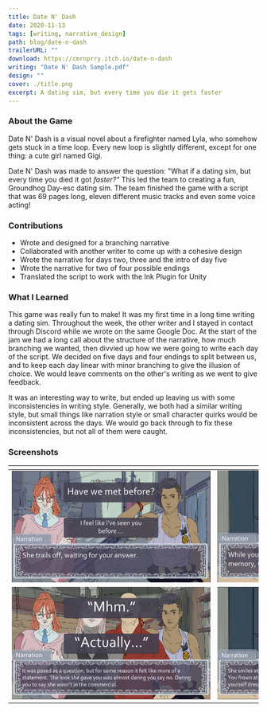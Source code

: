```yaml
---
title: Date N' Dash
date: 2020-11-13
tags: [writing, narrative_design]
path: blog/date-n-dash
trailerURL: ""
download: https://cmrnprry.itch.io/date-n-dash
writing: "Date N' Dash Sample.pdf"
design: ""
cover: ./title.png
excerpt: A dating sim, but every time you die it gets faster
---
```


### About the Game

Date N' Dash is a visual novel about a firefighter named Lyla, who somehow gets stuck in a time loop. Every new loop is slightly different, except for one thing: a cute girl named Gigi.

Date N' Dash was made to answer the question: "What if a dating sim, but every time you died it got _faster?"_ This led the team to creating a fun, Groundhog Day-esc dating sim. The team finished the game with a script that was 69 pages long, eleven different music tracks and even some voice acting!

### Contributions

- Wrote and designed for a branching narrative
- Collaborated with another writer to come up with a cohesive design
- Wrote the narrative for days two, three and the intro of day five
- Wrote the narrative for two of four possible endings
- Translated the script to work with the Ink Plugin for Unity

### What I Learned

This game was really fun to make! It was my first time in a long time writing a dating sim. Throughout the week, the other writer and I stayed in contact through Discord while we wrote on the same Google Doc. At the start of the jam we had a long call about the structure of the narrative, how much branching we wanted, then divvied up how we were going to write each day of the script. We decided on five days and four endings to split between us, and to keep each day linear with minor branching to give the illusion of choice. We would leave comments on the other's writing as we went to give feedback.

It was an interesting way to write, but ended up leaving us with some inconsistencies in writing style. Generally, we both had a similar writing style, but small things like narration style or small character quirks would be inconsistent across the days. We would go back through to fix these inconsistencies, but not all of them were caught.

### Screenshots

| <div style="width:400px" ></div>  | <div style="width:400px" ></div> |
| --------------------------------- | -------------------------------- |
| ![](./Images/screencap_one.png)   | ![](./Images/screencap_two.png)  |
| ![](./Images/screencap_three.png) | ![](./Images/screencap_four.png) |
